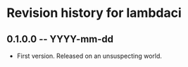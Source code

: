 # Revision history for lambdaci

## 0.1.0.0 -- YYYY-mm-dd

* First version. Released on an unsuspecting world.
